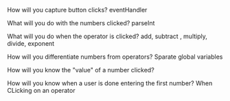 How will you capture button clicks?
eventHandler

What will you do with the numbers clicked?
parseInt

What will you do when the operator is clicked?
add, subtract , multiply, divide, exponent

How will you differentiate numbers from operators?
Sparate global variables

How will you know the "value" of a number clicked?


How will you know when a user is done entering the first number?
When CLicking on an operator
